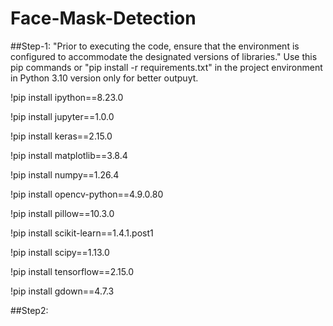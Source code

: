 # Face-Mask-Detection
##Step-1: 
"Prior to executing the code, ensure that the environment is configured to accommodate the designated versions of libraries."
Use this pip commands or "pip install -r requirements.txt" in the project environment in Python 3.10 version only for better outpuyt.

!pip install ipython==8.23.0

!pip install jupyter==1.0.0

!pip install keras==2.15.0

!pip install matplotlib==3.8.4

!pip install numpy==1.26.4

!pip install opencv-python==4.9.0.80

!pip install pillow==10.3.0

!pip install scikit-learn==1.4.1.post1

!pip install scipy==1.13.0

!pip install tensorflow==2.15.0

!pip install gdown==4.7.3

##Step2:
